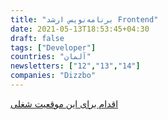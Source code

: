 ```yaml
---
title: "برنامه‌نویس ارشد Frontend"
date: 2021-05-13T18:53:45+04:30
draft: false
tags: ["Developer"]
countries: "آلمان"
newsletters: ["12","13","14"]
companies: "Dizzbo"
---
```


[اقدام برای این موقعیت شغلی](https://angel.co/company/dizzbo/jobs/1348103-senior-frontend-engineer)